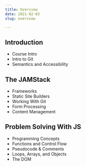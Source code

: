 ```yaml
---
title: Overview
date: 2021-02-03
slug: overview

---
```

## Introduction

* Course Intro
* Intro to Git
* Semantics and Accessibility

## The JAMStack

* Frameworks
* Static Site Builders
* Working With Git
* Form Processing
* Content Management

## Problem Solving With JS

* Programming Concepts
* Functions and Control Flow
* Pseudocode & Comments
* Loops, Arrays, and Objects
* The DOM
